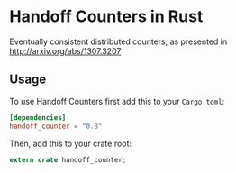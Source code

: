 # Handoff Counters in Rust

Eventually consistent distributed counters, as presented in
http://arxiv.org/abs/1307.3207

## Usage

To use Handoff Counters first add this to your `Cargo.toml`:

```toml
[dependencies]
handoff_counter = "0.8"
```

Then, add this to your crate root:

```rust
extern crate handoff_counter;
```


